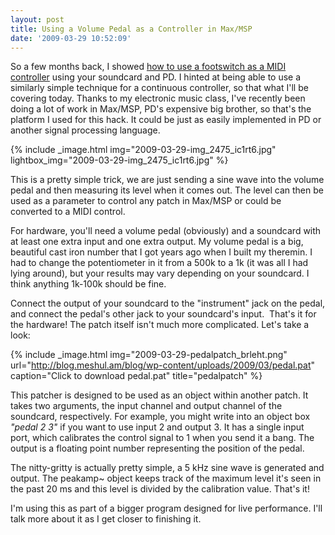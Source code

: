 ```yaml
---
layout: post
title: Using a Volume Pedal as a Controller in Max/MSP
date: '2009-03-29 10:52:09'
---
```



So a few months back, I showed [how to use a footswitch as a MIDI controller](http://blog.meshul.am/2009/01/passive-footswitch-to-midi-using-your-soundcard/) using your soundcard and PD. I hinted at being able to use a similarly simple technique for a continuous controller, so that what I'll be covering today. Thanks to my electronic music class, I've recently been doing a lot of work in Max/MSP, PD's expensive big brother, so that's the platform I used for this hack. It could be just as easily implemented in PD or another signal processing language.

{% include _image.html img="2009-03-29-img_2475_ic1rt6.jpg" lightbox_img="2009-03-29-img_2475_ic1rt6.jpg" %}

This is a pretty simple trick, we are just sending a sine wave into the volume pedal and then measuring its level when it comes out. The level can then be used as a parameter to control any patch in Max/MSP or could be converted to a MIDI control.

For hardware, you'll need a volume pedal (obviously) and a soundcard with at least one extra input and one extra output. My volume pedal is a big, beautiful cast iron number that I got years ago when I built my theremin. I had to change the potentiometer in it from a 500k to a 1k (it was all I had lying around), but your results may vary depending on your soundcard. I think anything 1k-100k should be fine.

Connect the output of your soundcard to the "instrument" jack on the pedal, and connect the pedal's other jack to your soundcard's input.  That's it for the hardware! The patch itself isn't much more complicated. Let's take a look:

{% include _image.html img="2009-03-29-pedalpatch_brleht.png" url="http://blog.meshul.am/blog/wp-content/uploads/2009/03/pedal.pat" caption="Click to download pedal.pat" title="pedalpatch"  %}

This patcher is designed to be used as an object within another patch. It takes two arguments, the input channel and output channel of the soundcard, respectively. For example, you might write into an object box *"pedal 2 3"* if you want to use input 2 and output 3. It has a single input port, which calibrates the control signal to 1 when you send it a bang. The output is a floating point number representing the position of the pedal.

The nitty-gritty is actually pretty simple, a 5 kHz sine wave is generated and output. The peakamp~ object keeps track of the maximum level it's seen in the past 20 ms and this level is divided by the calibration value. That's it!

I'm using this as part of a bigger program designed for live performance. I'll talk more about it as I get closer to finishing it.


